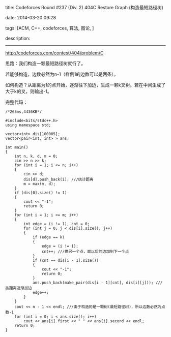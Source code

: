 title: Codeforces Round #237 (Div. 2)  404C Restore Graph (构造最短路径树)

date: 2014-03-20 09:28

tags: [ACM, C++, codeforces, 算法, 图论, ]

description: 

---
[ http://codeforces.com/contest/404/problem/C ](http://codeforces.com/contest/404/problem/C)

  


思路：我们构造一颗最短路径树就行了。 

若能够构造，边数必然为n-1（样例1的边数可以是两条）。 

如何构造？从距离为1的点开始，逐渐往下加边，生成一颗k叉树。若在中间生成了大于k的叉，则输出-1。 

  


完整代码：   

    
    
    /*265ms,4436KB*/
    
    #include<bits/stdc++.h>
    using namespace std;
    
    vector<int> dis[100005];
    vector<pair<int, int> > ans;
    
    int main()
    {
    	int n, k, d, m = 0;
    	cin >> n >> k;
    	for (int i = 1; i <= n; i++)
    	{
    		cin >> d;
    		dis[d].push_back(i); ///统计距离
    		m = max(m, d);
    	}
    	if (dis[0].size() != 1)
    	{
    		cout << "-1";
    		return 0;
    	}
    	for (int i = 1; i <= m; i++)
    	{
    		int edge = (i != 1), cnt = 0;
    		for (int j = 0; j < dis[i].size(); j++)
    		{
    			if (edge == k)
    			{
    				edge = (i != 1);
    				cnt++; ///换另一个点，即以后的边加到下一个点
    			}
    			if (cnt == dis[i - 1].size())
    			{
    				cout << "-1";
    				return 0;
    			}
    			ans.push_back(make_pair(dis[i - 1][cnt], dis[i][j])); ///按距离逐渐加边
    			edge++;
    		}
    	}
    	cout << n - 1 << endl; ///由于构造的是一颗树(最短路径树)，所以边数必然为点数-1
    	for (int i = 0; i < ans.size(); i++)
    		cout << ans[i].first << " " << ans[i].second << endl;
    	return 0;
    }
    

  

